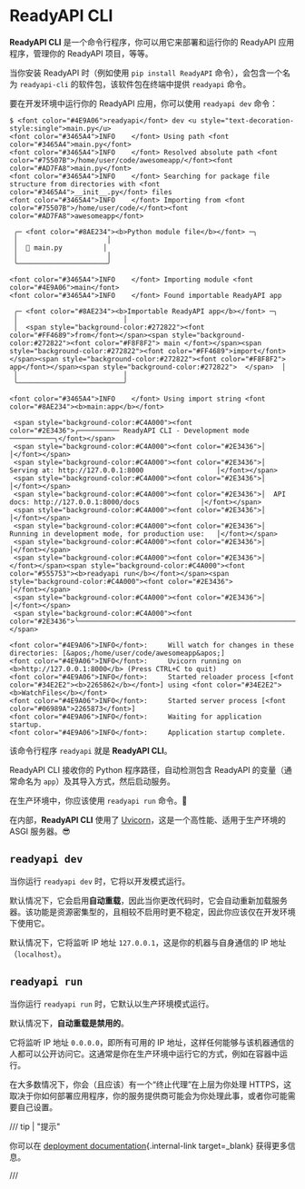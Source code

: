 # ReadyAPI CLI

**ReadyAPI CLI** 是一个命令行程序，你可以用它来部署和运行你的 ReadyAPI 应用程序，管理你的 ReadyAPI 项目，等等。

当你安装 ReadyAPI 时（例如使用 `pip install ReadyAPI` 命令），会包含一个名为 `readyapi-cli` 的软件包，该软件包在终端中提供 `readyapi` 命令。

要在开发环境中运行你的 ReadyAPI 应用，你可以使用 `readyapi dev` 命令：

<div class="termy">

```console
$ <font color="#4E9A06">readyapi</font> dev <u style="text-decoration-style:single">main.py</u>
<font color="#3465A4">INFO    </font> Using path <font color="#3465A4">main.py</font>
<font color="#3465A4">INFO    </font> Resolved absolute path <font color="#75507B">/home/user/code/awesomeapp/</font><font color="#AD7FA8">main.py</font>
<font color="#3465A4">INFO    </font> Searching for package file structure from directories with <font color="#3465A4">__init__.py</font> files
<font color="#3465A4">INFO    </font> Importing from <font color="#75507B">/home/user/code/</font><font color="#AD7FA8">awesomeapp</font>

 ╭─ <font color="#8AE234"><b>Python module file</b></font> ─╮
 │                      │
 │  🐍 main.py          │
 │                      │
 ╰──────────────────────╯

<font color="#3465A4">INFO    </font> Importing module <font color="#4E9A06">main</font>
<font color="#3465A4">INFO    </font> Found importable ReadyAPI app

 ╭─ <font color="#8AE234"><b>Importable ReadyAPI app</b></font> ─╮
 │                          │
 │  <span style="background-color:#272822"><font color="#FF4689">from</font></span><span style="background-color:#272822"><font color="#F8F8F2"> main </font></span><span style="background-color:#272822"><font color="#FF4689">import</font></span><span style="background-color:#272822"><font color="#F8F8F2"> app</font></span><span style="background-color:#272822">  </span>  │
 │                          │
 ╰──────────────────────────╯

<font color="#3465A4">INFO    </font> Using import string <font color="#8AE234"><b>main:app</b></font>

 <span style="background-color:#C4A000"><font color="#2E3436">╭────────── ReadyAPI CLI - Development mode ───────────╮</font></span>
 <span style="background-color:#C4A000"><font color="#2E3436">│                                                     │</font></span>
 <span style="background-color:#C4A000"><font color="#2E3436">│  Serving at: http://127.0.0.1:8000                  │</font></span>
 <span style="background-color:#C4A000"><font color="#2E3436">│                                                     │</font></span>
 <span style="background-color:#C4A000"><font color="#2E3436">│  API docs: http://127.0.0.1:8000/docs               │</font></span>
 <span style="background-color:#C4A000"><font color="#2E3436">│                                                     │</font></span>
 <span style="background-color:#C4A000"><font color="#2E3436">│  Running in development mode, for production use:   │</font></span>
 <span style="background-color:#C4A000"><font color="#2E3436">│                                                     │</font></span>
 <span style="background-color:#C4A000"><font color="#2E3436">│  </font></span><span style="background-color:#C4A000"><font color="#555753"><b>readyapi run</b></font></span><span style="background-color:#C4A000"><font color="#2E3436">                                        │</font></span>
 <span style="background-color:#C4A000"><font color="#2E3436">│                                                     │</font></span>
 <span style="background-color:#C4A000"><font color="#2E3436">╰─────────────────────────────────────────────────────╯</font></span>

<font color="#4E9A06">INFO</font>:     Will watch for changes in these directories: [&apos;/home/user/code/awesomeapp&apos;]
<font color="#4E9A06">INFO</font>:     Uvicorn running on <b>http://127.0.0.1:8000</b> (Press CTRL+C to quit)
<font color="#4E9A06">INFO</font>:     Started reloader process [<font color="#34E2E2"><b>2265862</b></font>] using <font color="#34E2E2"><b>WatchFiles</b></font>
<font color="#4E9A06">INFO</font>:     Started server process [<font color="#06989A">2265873</font>]
<font color="#4E9A06">INFO</font>:     Waiting for application startup.
<font color="#4E9A06">INFO</font>:     Application startup complete.
```

</div>

该命令行程序 `readyapi` 就是 **ReadyAPI CLI**。

ReadyAPI CLI 接收你的 Python 程序路径，自动检测包含 ReadyAPI 的变量（通常命名为 `app`）及其导入方式，然后启动服务。

在生产环境中，你应该使用 `readyapi run` 命令。🚀

在内部，**ReadyAPI CLI** 使用了 <a href="https://www.uvicorn.org" class="external-link" target="_blank">Uvicorn</a>，这是一个高性能、适用于生产环境的 ASGI 服务器。😎

## `readyapi dev`

当你运行 `readyapi dev` 时，它将以开发模式运行。

默认情况下，它会启用**自动重载**，因此当你更改代码时，它会自动重新加载服务器。该功能是资源密集型的，且相较不启用时更不稳定，因此你应该仅在开发环境下使用它。

默认情况下，它将监听 IP 地址 `127.0.0.1`，这是你的机器与自身通信的 IP 地址（`localhost`）。

## `readyapi run`

当你运行 `readyapi run` 时，它默认以生产环境模式运行。

默认情况下，**自动重载是禁用的**。

它将监听 IP 地址 `0.0.0.0`，即所有可用的 IP 地址，这样任何能够与该机器通信的人都可以公开访问它。这通常是你在生产环境中运行它的方式，例如在容器中运行。

在大多数情况下，你会（且应该）有一个“终止代理”在上层为你处理 HTTPS，这取决于你如何部署应用程序，你的服务提供商可能会为你处理此事，或者你可能需要自己设置。

/// tip | "提示"

你可以在 [deployment documentation](deployment/index.md){.internal-link target=\_blank} 获得更多信息。

///
